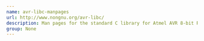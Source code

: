 ```yaml
---
name: avr-libc-manpages
url: http://www.nongnu.org/avr-libc/
description: Man pages for the standard C library for Atmel AVR 8-bit RISC microcontrollers.
group: None
---
```

